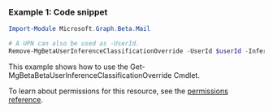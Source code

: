 ### Example 1: Code snippet

```powershellImport-Module Microsoft.Graph.Beta.Mail

# A UPN can also be used as -UserId.
Remove-MgBetaUserInferenceClassificationOverride -UserId $userId -InferenceClassificationOverrideId $inferenceClassificationOverrideId
```
This example shows how to use the Get-MgBetaBetaUserInferenceClassificationOverride Cmdlet.
To learn about permissions for this resource, see the [permissions reference](/graph/permissions-reference).

